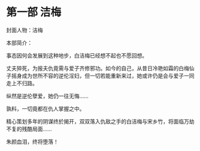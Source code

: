 # 第一部 洁梅

封面人物：洁梅

本部简介：

事态因何会发展到这种地步，白洁梅已经想不起也不愿回想。

丈夫猝死，为报夫仇竟需与爱子齐修邪功。如今的自己，从昔日冷艳如霜的白梅仙子摇身成为世所不容的逆伦淫妇，但一切若能重新来过，她或许仍是会与爱子一同走上不归路。

纵然是逆伦孽爱，她仍一往无悔……

孰料，一切竟都在仇人掌握之中。

精心策划多年的阴谋终於揭开，双双落入仇敌之手的白洁梅与宋乡竹，将面临万劫不复的残酷局面……

朱颜血泪，终将堕落！

